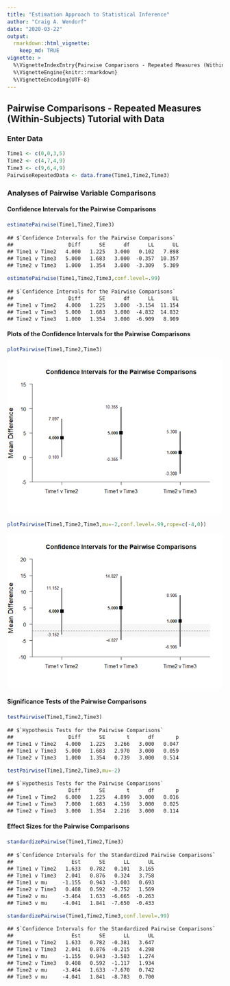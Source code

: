 ```yaml
---
title: "Estimation Approach to Statistical Inference"
author: "Craig A. Wendorf"
date: "2020-03-22"
output: 
  rmarkdown::html_vignette:
    keep_md: TRUE
vignette: >
  %\VignetteIndexEntry{Pairwise Comparisons - Repeated Measures (Within-Subjects) Tutorial with Data}
  %\VignetteEngine{knitr::rmarkdown}
  %\VignetteEncoding{UTF-8}
---
```






## Pairwise Comparisons - Repeated Measures (Within-Subjects) Tutorial with Data

### Enter Data


```r
Time1 <- c(0,0,3,5)
Time2 <- c(4,7,4,9)
Time3 <- c(9,6,4,9)
PairwiseRepeatedData <- data.frame(Time1,Time2,Time3)
```

### Analyses of Pairwise Variable Comparisons

#### Confidence Intervals for the Pairwise Comparisons


```r
estimatePairwise(Time1,Time2,Time3)
```

```
## $`Confidence Intervals for the Pairwise Comparisons`
##                  Diff      SE      df      LL      UL
## Time1 v Time2   4.000   1.225   3.000   0.102   7.898
## Time1 v Time3   5.000   1.683   3.000  -0.357  10.357
## Time2 v Time3   1.000   1.354   3.000  -3.309   5.309
```


```r
estimatePairwise(Time1,Time2,Time3,conf.level=.99)
```

```
## $`Confidence Intervals for the Pairwise Comparisons`
##                  Diff      SE      df      LL      UL
## Time1 v Time2   4.000   1.225   3.000  -3.154  11.154
## Time1 v Time3   5.000   1.683   3.000  -4.832  14.832
## Time2 v Time3   1.000   1.354   3.000  -6.909   8.909
```

#### Plots of the Confidence Intervals for the Pairwise Comparisons


```r
plotPairwise(Time1,Time2,Time3)
```

![](figures/Repeated-PairwiseA-1.png)<!-- -->


```r
plotPairwise(Time1,Time2,Time3,mu=-2,conf.level=.99,rope=c(-4,0))
```

![](figures/Repeated-PairwiseB-1.png)<!-- -->

#### Significance Tests of the Pairwise Comparisons


```r
testPairwise(Time1,Time2,Time3)
```

```
## $`Hypothesis Tests for the Pairwise Comparisons`
##                  Diff      SE       t      df       p
## Time1 v Time2   4.000   1.225   3.266   3.000   0.047
## Time1 v Time3   5.000   1.683   2.970   3.000   0.059
## Time2 v Time3   1.000   1.354   0.739   3.000   0.514
```


```r
testPairwise(Time1,Time2,Time3,mu=-2)
```

```
## $`Hypothesis Tests for the Pairwise Comparisons`
##                  Diff      SE       t      df       p
## Time1 v Time2   6.000   1.225   4.899   3.000   0.016
## Time1 v Time3   7.000   1.683   4.159   3.000   0.025
## Time2 v Time3   3.000   1.354   2.216   3.000   0.114
```

#### Effect Sizes for the Pairwise Comparisons


```r
standardizePairwise(Time1,Time2,Time3)
```

```
## $`Confidence Intervals for the Standardized Pairwise Comparisons`
##                   Est      SE      LL      UL
## Time1 v Time2   1.633   0.782   0.101   3.165
## Time1 v Time3   2.041   0.876   0.324   3.758
## Time1 v mu     -1.155   0.943  -3.003   0.693
## Time2 v Time3   0.408   0.592  -0.752   1.569
## Time2 v mu     -3.464   1.633  -6.665  -0.263
## Time3 v mu     -4.041   1.841  -7.650  -0.433
```


```r
standardizePairwise(Time1,Time2,Time3,conf.level=.99)
```

```
## $`Confidence Intervals for the Standardized Pairwise Comparisons`
##                   Est      SE      LL      UL
## Time1 v Time2   1.633   0.782  -0.381   3.647
## Time1 v Time3   2.041   0.876  -0.215   4.298
## Time1 v mu     -1.155   0.943  -3.583   1.274
## Time2 v Time3   0.408   0.592  -1.117   1.934
## Time2 v mu     -3.464   1.633  -7.670   0.742
## Time3 v mu     -4.041   1.841  -8.783   0.700
```
